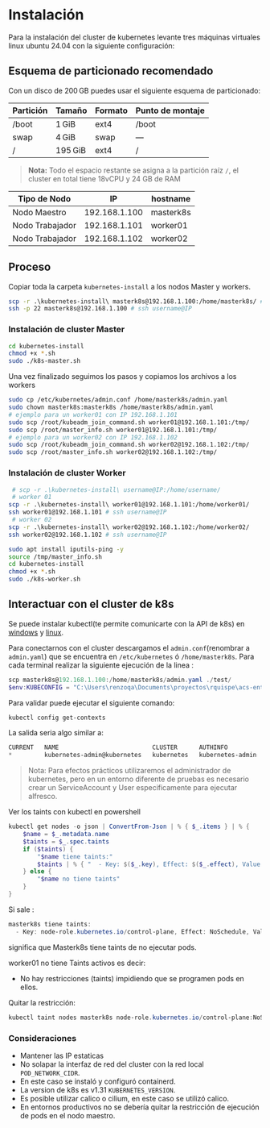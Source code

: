 # Instalación

Para la instalación del cluster de kubernetes levante tres máquinas virtuales linux ubuntu 24.04 con la siguiente configuración:

## Esquema de particionado recomendado

Con un disco de 200 GB puedes usar el siguiente esquema de particionado:

| Partición | Tamaño  | Formato | Punto de montaje |
|-----------|---------|---------|------------------|
| /boot     | 1 GiB   | ext4    | /boot            |
| swap      | 4 GiB   | swap    | —                |
| /         | 195 GiB | ext4    | /                |

> **Nota:** Todo el espacio restante se asigna a la partición raíz `/`, el cluster en total tiene 18vCPU y 24 GB de RAM

| Tipo de Nodo    |       IP      |  hostname   |
|-----------------|---------------|-------------|
| Nodo Maestro    | 192.168.1.100 |  masterk8s  |
| Nodo Trabajador | 192.168.1.101 |  worker01   |
| Nodo Trabajador | 192.168.1.102 |  worker02   |

## Proceso

Copiar toda la carpeta `kubernetes-install` a los nodos Master y workers.

```bash
scp -r .\kubernetes-install\ masterk8s@192.168.1.100:/home/masterk8s/ # scp -r .\kubernetes-install\ username@IP:/home/username/
ssh -p 22 masterk8s@192.168.1.100 # ssh username@IP
 ```

### Instalación de cluster Master

```bash
cd kubernetes-install
chmod +x *.sh
sudo ./k8s-master.sh
```

Una vez finalizado seguimos los pasos y copiamos los archivos a los workers

```bash
sudo cp /etc/kubernetes/admin.conf /home/masterk8s/admin.yaml
sudo chown masterk8s:masterk8s /home/masterk8s/admin.yaml
# ejemplo para un worker01 con IP 192.168.1.101
sudo scp /root/kubeadm_join_command.sh worker01@192.168.1.101:/tmp/
sudo scp /root/master_info.sh worker01@192.168.1.101:/tmp/
# ejemplo para un worker02 con IP 192.168.1.102
sudo scp /root/kubeadm_join_command.sh worker02@192.168.1.102:/tmp/
sudo scp /root/master_info.sh worker02@192.168.1.102:/tmp/
```

### Instalación de cluster Worker


```bash
 # scp -r .\kubernetes-install\ username@IP:/home/username/
 # worker 01
scp -r .\kubernetes-install\ worker01@192.168.1.101:/home/worker01/
ssh worker01@192.168.1.101 # ssh username@IP
 # worker 02
scp -r .\kubernetes-install\ worker02@192.168.1.102:/home/worker02/
ssh worker02@192.168.1.102 # ssh username@IP

 ```

```bash
sudo apt install iputils-ping -y
source /tmp/master_info.sh
cd kubernetes-install
chmod +x *.sh
sudo ./k8s-worker.sh
```

## Interactuar con el cluster de k8s

Se puede instalar kubectl(te permite comunicarte con la API de k8s) en [windows](https://kubernetes.io/es/docs/tasks/tools/included/install-kubectl-windows/) y [linux](https://kubernetes.io/es/docs/tasks/tools/included/install-kubectl-linux/).


Para conectarnos con el cluster descargamos el `admin.conf`(renombrar a `admin.yaml`) que se encuentra en `/etc/kubernetes` ó `/home/masterk8s`. Para cada terminal realizar la siguiente ejecución de la linea :

```powershell
scp masterk8s@192.168.1.100:/home/masterk8s/admin.yaml ./test/
$env:KUBECONFIG = "C:\Users\renzoqa\Documents\proyectos\rquispe\acs-enterprise-k8s\test\admin.yaml"
```

Para validar puede ejecutar el siguiente comando:

```powershell
kubectl config get-contexts
```

La salida seria algo similar a:

```powershell
CURRENT   NAME                          CLUSTER      AUTHINFO           NAMESPACE
*         kubernetes-admin@kubernetes   kubernetes   kubernetes-admin
```

> Nota: Para efectos prácticos utilizaremos el administrador de kubernetes, pero en un entorno diferente de pruebas es necesario crear un ServiceAccount y User especificamente para ejecutar alfresco.

Ver los taints con kubectl en powershell

```powershell
kubectl get nodes -o json | ConvertFrom-Json | % { $_.items } | % {
    $name = $_.metadata.name
    $taints = $_.spec.taints
    if ($taints) {
        "$name tiene taints:"
        $taints | % { "  - Key: $($_.key), Effect: $($_.effect), Value: $($_.value)" }
    } else {
        "$name no tiene taints"
    }
}
```

Si sale :

```powershell
masterk8s tiene taints:
  - Key: node-role.kubernetes.io/control-plane, Effect: NoSchedule, Value: 
```

significa que 
Masterk8s tiene taints de no ejecutar pods.

worker01 no tiene Taints activos es decir:

* No hay restricciones (taints) impidiendo que se programen pods en ellos.

Quitar la restricción:

```powershell
kubectl taint nodes masterk8s node-role.kubernetes.io/control-plane:NoSchedule-
```

### Consideraciones

- Mantener las IP estaticas
- No solapar la interfaz de red del cluster con la red local `POD_NETWORK_CIDR`.
- En este caso se instaló y configuró containerd.
- La version de k8s es v1.31 `KUBERNETES_VERSION`.
- Es posible utilizar calico o cilium, en este caso se utilizó calico.
- En entornos productivos no se debería quitar la restricción de ejecución de pods en el nodo maestro.